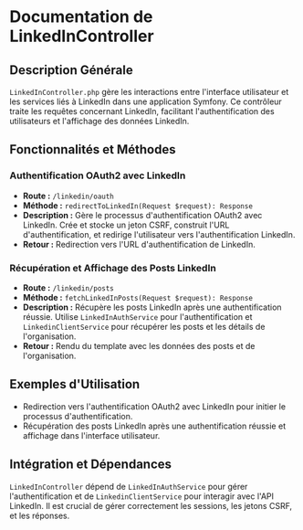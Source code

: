 Documentation de LinkedInController
===================================

Description Générale
--------------------

`LinkedInController.php` gère les interactions entre l'interface utilisateur et les services liés à LinkedIn dans une application Symfony. Ce contrôleur traite les requêtes concernant LinkedIn, facilitant l'authentification des utilisateurs et l'affichage des données LinkedIn.

Fonctionnalités et Méthodes
---------------------------

### Authentification OAuth2 avec LinkedIn

*   **Route :** `/linkedin/oauth`
*   **Méthode :** `redirectToLinkedIn(Request $request): Response`
*   **Description :** Gère le processus d'authentification OAuth2 avec LinkedIn. Crée et stocke un jeton CSRF, construit l'URL d'authentification, et redirige l'utilisateur vers l'authentification LinkedIn.
*   **Retour :** Redirection vers l'URL d'authentification de LinkedIn.

### Récupération et Affichage des Posts LinkedIn

*   **Route :** `/linkedin/posts`
*   **Méthode :** `fetchLinkedInPosts(Request $request): Response`
*   **Description :** Récupère les posts LinkedIn après une authentification réussie. Utilise `LinkedInAuthService` pour l'authentification et `LinkedinClientService` pour récupérer les posts et les détails de l'organisation.
*   **Retour :** Rendu du template avec les données des posts et de l'organisation.

Exemples d'Utilisation
----------------------

*   Redirection vers l'authentification OAuth2 avec LinkedIn pour initier le processus d'authentification.
*   Récupération des posts LinkedIn après une authentification réussie et affichage dans l'interface utilisateur.

Intégration et Dépendances
--------------------------

`LinkedInController` dépend de `LinkedInAuthService` pour gérer l'authentification et de `LinkedinClientService` pour interagir avec l'API LinkedIn. Il est crucial de gérer correctement les sessions, les jetons CSRF, et les réponses.